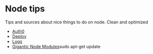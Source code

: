 # Node tips

Tips and sources about nice things to do on node. Clean and optimized

- [Auth0](./auth0.md)
- [Deploy](./deploy.md)
- [Logs](./logs.md)
- [Gigantic Node Modules](./gigantic-node-modules.md)sudo apt-get update
